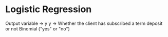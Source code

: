 # Logistic Regression
 Output variable -> y y -> Whether the client has subscribed a term deposit or not  Binomial ("yes" or "no")
